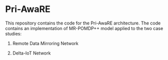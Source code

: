 # Pri-AwaRE
This repository contains the code for the Pri-AwaRE architecture. The code contains an implementation of MR-POMDP++ model applied to the two case studies:

1. Remote Data Mirroring Network

2. Delta-IoT Network
